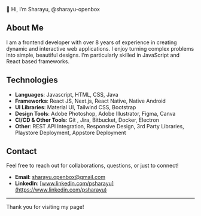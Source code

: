 👋 Hi, I’m Sharayu, @sharayu-openbox

## About Me

I am a frontend developer with over 8 years of experience in creating dynamic and interactive web applications. 
I enjoy turning complex problems into simple, beautiful designs. I’m particularly skilled in JavaScript and React based frameworks.

## Technologies

- **Languages**: Javascript, HTML, CSS, Java
- **Frameworks**: React JS, Next.js, React Native, Native Android
- **UI Libraries**:  Material UI, Tailwind CSS, Bootstrap
- **Design Tools**: Adobe Photoshop, Adobe Illustrator, Figma, Canva
- **CI/CD & Other Tools**: Git , Jira, Bitbucket, Docker, Electron
- **Other**: REST API Integration, Responsive Design, 3rd Party Libraries, Playstore Deployment, Appstore Deployment

## Contact

Feel free to reach out for collaborations, questions, or just to connect!

- **Email**: [sharayu.openbox@gmail.com](mailto:sharayu.openbox@gmail.com)
- **LinkedIn**: [www.linkedin.com/psharayu](https://www.linkedin.com/psharayu)

---

Thank you for visiting my page!
<!---
sharayu-openbox/sharayu-openbox is a ✨ special ✨ repository because its `README.md` (this file) appears on your GitHub profile.
You can click the Preview link to take a look at your changes.
--->
